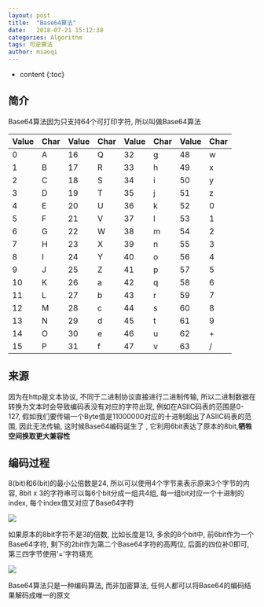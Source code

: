 ```yaml
---
layout: post
title:  "Base64算法"
date:   2018-07-21 15:12:38
categories: Algorithm
tags: 可逆算法
author: miaoqi
---
```


* content
{:toc} 

## 简介

Base64算法因为只支持64个可打印字符, 所以叫做Base64算法

|Value|Char|Value|Char|Value|Char|Value|Char|
|-----|-----|-----|-----|-----|-----|-----|-----|
|0	|A	|16	|Q|	32|	g	|48	|w|
|1	|B	|17	|R|	33|	h	|49	|x|
|2	|C	|18	|S|34|	i	|50	|y|
|3	|D	|19	|T|	35|	j	|51	|z|
|4	|E	|20	|U|	36|	k	|52	|0|
|5	|F	|21	|V|	37|	l	|53	|1|
|6	|G	|22	|W|	38|	m	|54	|2|
|7	|H	|23	|X|	39|	n	|55	|3|
|8	|I	|24	|Y|	40|	o	|56	|4|
|9	|J	|25	|Z|	41|	p	|57	|5|
|10	|K	|26	|a|	42|	q	|58	|6|
|11	|L	|27	|b|	43|	r	|59	|7|
|12	|M	|28	|c|	44|	s	|60	|8|
|13	|N	|29	|d|	45|	t	|61	|9|
|14	|O	|30	|e|	46|	u	|62	|+|
|15|P |31|f|	47|	v	|63|/|

## 来源

因为在http是文本协议, 不同于二进制协议直接进行二进制传输, 所以二进制数据在转换为文本时会导致编码表没有对应的字符出现, 例如在ASIIC码表的范围是0-127, 假如我们要传输一个Byte值是11000000对应的十进制超出了ASIIC码表的范围, 因此无法传输, 这时候Base64编码诞生了
, 它利用6bit表达了原本的8bit,**牺牲空间换取更大兼容性**

## 编码过程

8(bit)和6(bit)的最小公倍数是24, 所以可以使用4个字节来表示原来3个字节的内容, 8bit x 3的字符串可以每6个bit分成一组共4组, 每一组bit对应一个十进制的index, 每个index值又对应了Base64字符

![](http://miaomiaoqi.github.io/images/algorithm/base64_1.png)

如果原本的8bit字符不是3的倍数, 比如长度是13, 多余的8个bit中, 前6bit作为一个Base64字符, 剩下的2bit作为第二个Base64字符的高两位, 后面的四位补0即可, 第三四字节使用'='字符填充

![](http://miaomiaoqi.github.io/images/algorithm/base64_2.png)

Base64算法只是一种编码算法, 而非加密算法, 任何人都可以将Base64的编码结果解码成唯一的原文






